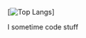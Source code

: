 [![Top Langs](https://github-readme-stats.vercel.app/api/top-langs/?username=Nonook-3352&layout=donut&v=2)]

I sometime code stuff

